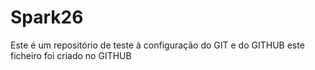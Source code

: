 # Spark26
Este é um repositório de teste à configuração do GIT e do GITHUB
este ficheiro foi criado no GITHUB
